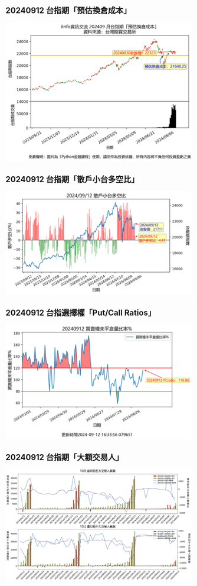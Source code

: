## 20240912 台指期「預估換倉成本」
![](images/txfcost.png)

## 20240912 台指期「散戶小台多空比」
![](images/bbiri.png)

## 20240912 台指選擇權「Put/Call Ratios」
![](images/pcratio.png)

## 20240912 台指期「大額交易人」
![](images/blocktrade.png)

